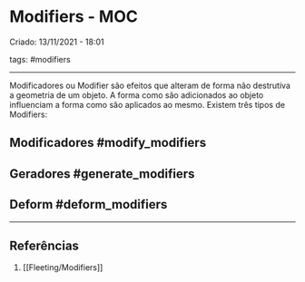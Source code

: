 # Modifiers - MOC
Criado: 13/11/2021 - 18:01

tags: #modifiers

---

Modificadores ou Modifier são efeitos que alteram de forma não destrutiva a geometria de um objeto.
A forma como são adicionados ao objeto influenciam a forma como são aplicados ao mesmo.
Existem três tipos de Modifiers:
## Modificadores #modify_modifiers

## Geradores #generate_modifiers

## Deform #deform_modifiers


---
## Referências
1. [[Fleeting/Modifiers]]